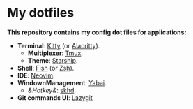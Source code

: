 # My dotfiles

**This repository contains my config dot files for applications:**

- **Terminal**: [Kitty](./kitty) (or [Alacritty](./alacritty)).
  - **Multiplexer**: [Tmux](./tmux).
  - **Theme**: [Starship](./starship).
- **Shell**: [Fish](./fish) (or [Zsh](./zsh)).
- **IDE**: [Neovim](./neovim).
- **WindownManagement**: [Yabai](./yabai).
  - _&Hotkey&_: [skhd](./skhd).
- **Git commands UI**: [Lazygit](./lazygit)
